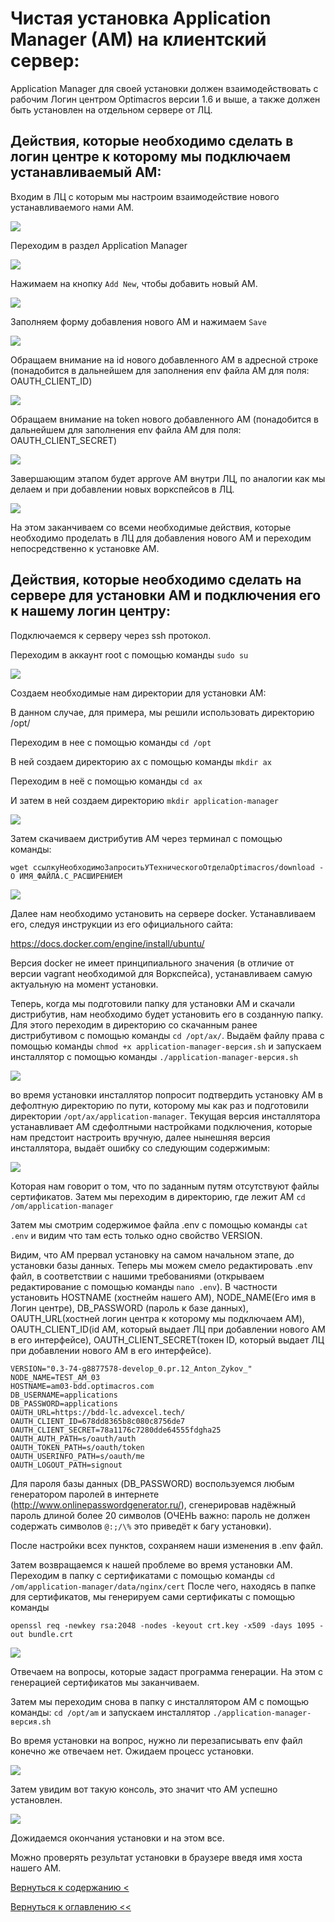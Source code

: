 # Чистая установка Application Manager (AM) на клиентский сервер:

Application Manager для своей установки должен взаимодействовать с рабочим Логин центром Optimacros версии 1.6 и выше, а
 также должен быть установлен на отдельном сервере от ЛЦ.

## Действия, которые необходимо сделать в логин центре к которому мы подключаем устанавливаемый АМ:

Входим в ЛЦ с которым мы настроим взаимодействие нового устанавливаемого нами АМ.

![](./pictures/lcAuthForAmAdd.jpg)

Переходим в раздел Application Manager

![](./pictures/amParagraphInLc.jpg)

Нажимаем на кнопку `Add New`, чтобы добавить новый АМ.

![](./pictures/addNewAmLc.jpg)

Заполняем форму добавления нового АМ и нажимаем `Save`

![](./pictures/addNewAmFormCompleted.jpg)

Обращаем внимание на id нового добавленного АМ в адресной строке (понадобится в дальнейшем для заполнения env файла АМ 
для поля: OAUTH_CLIENT_ID)

![](./pictures/idAmInLc.jpg)

Обращаем внимание на token нового добавленного АМ (понадобится в дальнейшем для заполнения env файла АМ 
для поля: OAUTH_CLIENT_SECRET)

![](./pictures/tokenAmInLc.jpg)

Завершающим этапом будет approve АМ внутри ЛЦ, по аналогии как мы делаем и при добавлении новых воркспейсов в ЛЦ.

![](./pictures/approveAmInLc.jpg)

На этом заканчиваем со всеми необходимые действия, которые необходимо проделать в ЛЦ для добавления нового АМ и 
переходим непосредственно к установке АМ.

## Действия, которые необходимо сделать на сервере для установки АМ и подключения его к нашему логин центру:
Подключаемся к серверу через ssh протокол.

Переходим в аккаунт root с помощью команды `sudo su`

![](./pictures/sudoSuAm.jpg)

Создаем необходимые нам директории для установки АМ:

В данном случае, для примера, мы решили использовать директорию /opt/ 

Переходим в нее с помощью команды `cd /opt`

B ней создаем директорию ax с помощью команды `mkdir ax`

Переходим в неё с помощью команды `cd ax`

И затем в ней создаем директорию `mkdir application-manager`

![](./pictures/mkdirAm.jpg)

Затем скачиваем дистрибутив AM через терминал с помощью команды:

`wget ссылкуНеобходимоЗапроситьУТехническогоОтделаOptimacros/download -O ИМЯ_ФАЙЛА.С_РАСШИРЕНИЕМ`

![](./pictures/wgetAm.jpg)

Далее нам необходимо установить на сервере docker. Устанавливаем его, следуя инструкции из его официального сайта:

https://docs.docker.com/engine/install/ubuntu/

Версия docker не имеет принципиального значения (в отличие от версии vagrant необходимой для Воркспейса), устанавливаем
самую актуальную на момент установки.

Теперь, когда мы подготовили папку для установки AM и скачали дистрибутив, нам необходимо будет установить его
в созданную папку. Для этого переходим в директорию со скачанным ранее дистрибутивом с помощью команды `cd /opt/ax/`.
Выдаём файлу права с помощью команды `chmod +x application-manager-версия.sh` и запускаем инсталлятор с помощью команды
`./application-manager-версия.sh` 

![](./pictures/runInstallAm.jpg)

во время установки инсталлятор попросит подтвердить установку AM в дефолтную директорию по пути, которому мы как раз и 
подготовили директории `/opt/ax/application-manager`. Текущая версия инсталлятора устанавливает AM сдефолтными 
настройками подключения, которые нам предстоит настроить вручную, далее нынешняя версия инсталлятора, выдаёт
ошибку со следующим содержимым:

![](./pictures/installErrorAm.jpg)

Которая нам говорит о том, что по заданным путям отсутствуют файлы сертификатов. Затем мы переходим в директорию, где
лежит AM `cd /om/application-manager`

Затем мы смотрим содержимое файла .env с помощью команды `cat .env` и видим что там есть только одно свойство VERSION.

Видим, что AM прервал установку на самом начальном этапе, до установки базы данных. Теперь мы можем смело
редактировать .env файл, в соответствии с нашими требованиями (открываем редактирование с помощью команды `nano .env`). 
В частности установить HOSTNAME (хостнейм нашего АМ), NODE_NAME(Его имя в Логин центре), DB_PASSWORD (пароль к базе 
данных), OAUTH_URL(хостней логин центра к которому мы подключаем АМ), OAUTH_CLIENT_ID(id АМ, который выдает ЛЦ при 
добавлении нового АМ в его интерфейсе), OAUTH_CLIENT_SECRET(токен ID, который выдает ЛЦ при добавлении нового АМ в его 
интерфейсе).

```
VERSION="0.3-74-g8877578-develop_0.pr.12_Anton_Zykov_"
NODE_NAME=TEST_AM_03
HOSTNAME=am03-bdd.optimacros.com
DB_USERNAME=applications
DB_PASSWORD=applications
OAUTH_URL=https://bdd-lc.advexcel.tech/
OAUTH_CLIENT_ID=678dd8365b8c080c8756de7
OAUTH_CLIENT_SECRET=78a1176c7280dde64555fdgha25
OAUTH_AUTH_PATH=s/oauth/auth
OAUTH_TOKEN_PATH=s/oauth/token
OAUTH_USERINFO_PATH=s/oauth/me
OAUTH_LOGOUT_PATH=signout
```

Для пароля базы данных (DB_PASSWORD) воспользуемся любым генератором паролей в интернете (http://www.onlinepasswordgenerator.ru/), сгенерировав надёжный пароль длиной более
20 символов (ОЧЕНЬ важно: пароль не должен содержать символов `@:;/\%` это приведёт к багу установки).

После настройки всех пунктов, сохраняем наши изменения в
.env файл.

Затем возвращаемся к нашей проблеме во время установки AM. Переходим в папку с сертификатами с помощью команды
`cd /om/application-manager/data/nginx/cert` После чего, находясь в папке для сертификатов, мы генерируем сами сертификаты
с помощью команды

`openssl req -newkey rsa:2048 -nodes -keyout crt.key -x509 -days 1095 -out bundle.crt`

![](./pictures/generateCerts.jpg)

Отвечаем на вопросы, которые задаст программа генерации. На этом с генерацией сертификатов мы заканчиваем.

Затем мы переходим снова в папку с инсталлятором AM с помощью команды: `cd /opt/am` и запускаем инсталлятор
`./application-manager-версия.sh`

Во время установки на вопрос, нужно ли перезаписывать env файл конечно же отвечаем нет. Ожидаем процесс установки.

![](./pictures/generateCerts.jpg)

Затем увидим вот такую консоль, это значит что AM успешно установлен.

![](./pictures/finalRunInstaller.jpg)

Дожидаемся окончания установки и на этом все.

Можно проверять результат установки в браузере введя имя хоста нашего AM.

[Вернуться к содержанию <](contents.md)

[Вернуться к оглавлению <<](index.md)

